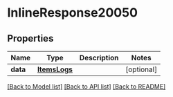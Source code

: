 # InlineResponse20050

## Properties
Name | Type | Description | Notes
------------ | ------------- | ------------- | -------------
**data** | [**ItemsLogs**](ItemsLogs.md) |  | [optional] 

[[Back to Model list]](../README.md#documentation-for-models) [[Back to API list]](../README.md#documentation-for-api-endpoints) [[Back to README]](../README.md)

